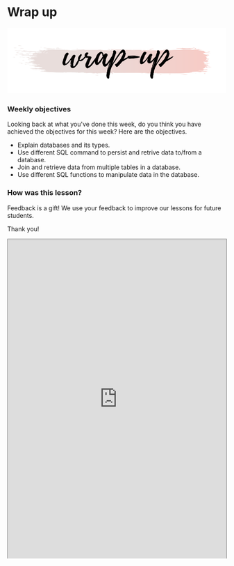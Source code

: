 # Wrap up

![wrap.png](./databases-and-sql/wrap-up.png)


### Weekly objectives
Looking back at what you've done this week, do you think you have achieved the objectives for this week? Here are the objectives.

- Explain databases and its types.
- Use different SQL command to persist and retrive data to/from a database.
- Join and retrieve data from multiple tables in a database.
- Use different SQL functions to manipulate data in the database.

### How was this lesson?

<aside>

Feedback is a gift! We use your feedback to improve our lessons for future students.

Thank you!
</aside>

<div style="position: relative; padding-bottom: 56.25%; height: 450px;"><iframe src="https://docs.google.com/forms/d/e/1FAIpQLSemaR8-Y7WuhNZGkzoBvkBL_m9imTM029sbSpis4-r0ZXXS5A/viewform" title="Web Scrapping Intro" frameborder="0" allow="accelerometer; autoplay; clipboard-write; encrypted-media; gyroscope; picture-in-picture" allowfullscreen style="position: absolute; top: 0; left: 0; width: 100%; height: 100%; border: 1px solid grey;"></iframe></div>